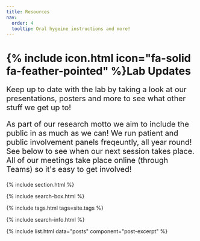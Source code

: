 ```yaml
---
title: Resources
nav:
  order: 4
  tooltip: Oral hygeine instructions and more!
---
```


# {% include icon.html icon="fa-solid fa-feather-pointed" %}Lab Updates
<p style="font-size: 20px;">  Keep up to date with the lab by taking a look at our presentations, posters and more to see what other stuff we get up to! 
</p>
  
<p style="font-size: 20px;"> As part of our research motto we aim to include the public in as much as we can! We run patient and public involvement panels freqeuntly, all year round! See below to see when our next session takes place. All of our meetings take place online (through Teams) so it's easy to get involved! 
</p> 

{% include section.html %}

{% include search-box.html %}

{% include tags.html tags=site.tags %}

{% include search-info.html %}

{% include list.html data="posts" component="post-excerpt" %}
